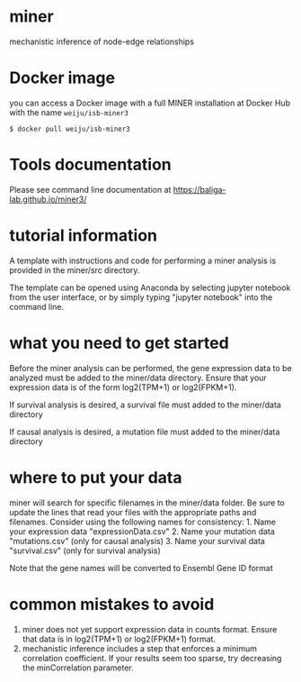 # miner
mechanistic inference of node-edge relationships

# Docker image

you can access a Docker image with a full MINER installation at  Docker Hub with the name ```weiju/isb-miner3```

```
$ docker pull weiju/isb-miner3
```


# Tools documentation

Please see command line documentation at https://baliga-lab.github.io/miner3/

# tutorial information

A template with instructions and code for performing a miner analysis is provided in the miner/src directory. 

The template can be opened using Anaconda by selecting jupyter notebook from the user interface, or by simply typing "jupyter notebook" into the command line. 

# what you need to get started
Before the miner analysis can be performed, the gene expression data to be analyzed must be added to the miner/data directory. Ensure that your expression data is of the form log2(TPM+1) or log2(FPKM+1).

If survival analysis is desired, a survival file must added to the miner/data directory

If causal analysis is desired, a mutation file must added to the miner/data directory

# where to put your data
miner will search for specific filenames in the miner/data folder. Be sure to update the lines that read your files with the appropriate paths and filenames. Consider using the following names for consistency:
    1. Name your expression data "expressionData.csv"
    2. Name your mutation data "mutations.csv" (only for causal analysis)
    3. Name your survival data "survival.csv" (only for survival analysis)
   
Note that the gene names will be converted to Ensembl Gene ID format

# common mistakes to avoid
1. miner does not yet support expression data in counts format. Ensure that data is in log2(TPM+1) or log2(FPKM+1) format.
2. mechanistic inference includes a step that enforces a minimum correlation coefficient. If your results seem too sparse, try decreasing the minCorrelation parameter.
